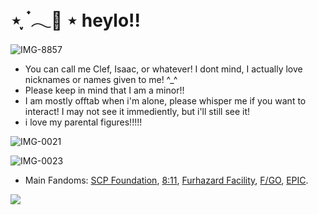 # ⋆ ִֶָ ๋𓂃🎐 ⋆ heylo!!
![IMG-8857](https://github.com/user-attachments/assets/5afaa130-b792-4177-af7d-fb6ff28fd68a)
- You can call me Clef, Isaac, or whatever! I dont mind, I actually love nicknames or names given to me! ^_^
- Please keep in mind that I am a minor!!
- I am mostly offtab when i'm alone, please whisper me if you want to interact! I may not see it immediently, but i'll still see it!
- i love my parental figures!!!!!

![IMG-0021](https://github.com/user-attachments/assets/bcd2053a-bcab-4968-afab-740e93206afe)

![IMG-0023](https://github.com/user-attachments/assets/227030ef-dfa4-4874-98a0-c018541adb7d)

- Main Fandoms: [SCP Foundation](https://scp-wiki.wikidot.com/), [8:11](https://goth-6669.itch.io/811), [Furhazard Facility](https://www.roblox.com/games/7341390084/Furhazard-Facility), [F/GO](https://en.wikipedia.org/wiki/Fate/Grand_Order), [EPIC](https://epicthemusical.fandom.com/wiki/EPIC:_The_Musical).

![](https://komarev.com/ghpvc/?username=istaredtothefaceofgodanditstaredback-j&color=blueviolet)
